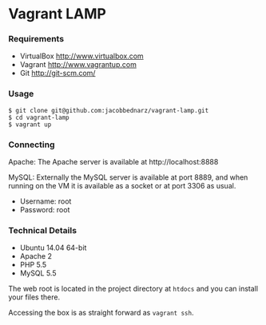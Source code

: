 # Vagrant LAMP

### Requirements

- VirtualBox <http://www.virtualbox.com>
- Vagrant <http://www.vagrantup.com>
- Git <http://git-scm.com/>

### Usage

```
$ git clone git@github.com:jacobbednarz/vagrant-lamp.git 
$ cd vagrant-lamp 
$ vagrant up
````

### Connecting

Apache: The Apache server is available at http://localhost:8888

MySQL: Externally the MySQL server is available at port 8889, and when running on
the VM it is available as a socket or at port 3306 as usual.  

- Username: root
- Password: root

### Technical Details

- Ubuntu 14.04 64-bit
- Apache 2
- PHP 5.5
- MySQL 5.5

The web root is located in the project directory at `htdocs` and you can install
your files there.

Accessing the box is as straight forward as `vagrant ssh`.
